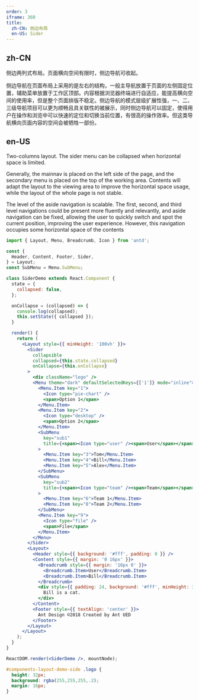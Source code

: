 ```yaml
---
order: 3
iframe: 360
title:
  zh-CN: 侧边布局
  en-US: Sider
---
```


## zh-CN

侧边两列式布局。页面横向空间有限时，侧边导航可收起。

侧边导航在页面布局上采用的是左右的结构，一般主导航放置于页面的左侧固定位置，辅助菜单放置于工作区顶部。内容根据浏览器终端进行自适应，能提高横向空间的使用率，但是整个页面排版不稳定。侧边导航的模式层级扩展性强，一、二、三级导航项目可以更为顺畅且具关联性的被展示，同时侧边导航可以固定，使得用户在操作和浏览中可以快速的定位和切换当前位置，有很高的操作效率。但这类导航横向页面内容的空间会被牺牲一部份。

## en-US

Two-columns layout. The sider menu can be collapsed when horizontal space is limited.

Generally, the mainnav is placed on the left side of the page, and the secondary menu is placed on the top of the working area. Contents will adapt the layout to the viewing area to improve the horizontal space usage, while the layout of the whole page is not stable.

The level of the aside navigation is scalable. The first, second, and third level navigations could be present more fluently and relevantly, and aside navigation can be fixed, allowing the user to quickly switch and spot the current position, improving the user experience. However, this navigation occupies some horizontal space of the contents

````jsx
import { Layout, Menu, Breadcrumb, Icon } from 'antd';

const {
  Header, Content, Footer, Sider,
} = Layout;
const SubMenu = Menu.SubMenu;

class SiderDemo extends React.Component {
  state = {
    collapsed: false,
  };

  onCollapse = (collapsed) => {
    console.log(collapsed);
    this.setState({ collapsed });
  }

  render() {
    return (
      <Layout style={{ minHeight: '100vh' }}>
        <Sider
          collapsible
          collapsed={this.state.collapsed}
          onCollapse={this.onCollapse}
        >
          <div className="logo" />
          <Menu theme="dark" defaultSelectedKeys={['1']} mode="inline">
            <Menu.Item key="1">
              <Icon type="pie-chart" />
              <span>Option 1</span>
            </Menu.Item>
            <Menu.Item key="2">
              <Icon type="desktop" />
              <span>Option 2</span>
            </Menu.Item>
            <SubMenu
              key="sub1"
              title={<span><Icon type="user" /><span>User</span></span>}
            >
              <Menu.Item key="3">Tom</Menu.Item>
              <Menu.Item key="4">Bill</Menu.Item>
              <Menu.Item key="5">Alex</Menu.Item>
            </SubMenu>
            <SubMenu
              key="sub2"
              title={<span><Icon type="team" /><span>Team</span></span>}
            >
              <Menu.Item key="6">Team 1</Menu.Item>
              <Menu.Item key="8">Team 2</Menu.Item>
            </SubMenu>
            <Menu.Item key="9">
              <Icon type="file" />
              <span>File</span>
            </Menu.Item>
          </Menu>
        </Sider>
        <Layout>
          <Header style={{ background: '#fff', padding: 0 }} />
          <Content style={{ margin: '0 16px' }}>
            <Breadcrumb style={{ margin: '16px 0' }}>
              <Breadcrumb.Item>User</Breadcrumb.Item>
              <Breadcrumb.Item>Bill</Breadcrumb.Item>
            </Breadcrumb>
            <div style={{ padding: 24, background: '#fff', minHeight: 360 }}>
              Bill is a cat.
            </div>
          </Content>
          <Footer style={{ textAlign: 'center' }}>
            Ant Design ©2018 Created by Ant UED
          </Footer>
        </Layout>
      </Layout>
    );
  }
}

ReactDOM.render(<SiderDemo />, mountNode);
````

````css
#components-layout-demo-side .logo {
  height: 32px;
  background: rgba(255,255,255,.2);
  margin: 16px;
}
````
